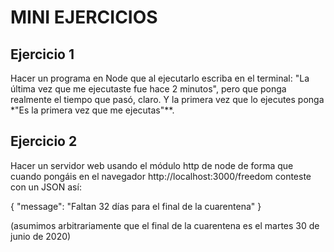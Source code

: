 # MINI EJERCICIOS


## Ejercicio 1


Hacer un programa en Node que al ejecutarlo escriba en el terminal: "La última vez que me ejecutaste fue hace 2 minutos", pero que ponga realmente el tiempo que pasó, claro. Y la primera vez que lo ejecutes ponga *"Es la primera vez que me ejecutas"**.


## Ejercicio 2

Hacer un servidor web usando el módulo http de node de forma que cuando pongáis en el navegador http://localhost:3000/freedom conteste con un JSON así:

{
   "message": "Faltan 32 días para el final de la cuarentena"
}

(asumimos arbitrariamente que el final de la cuarentena es el martes 30 de junio de 2020)
